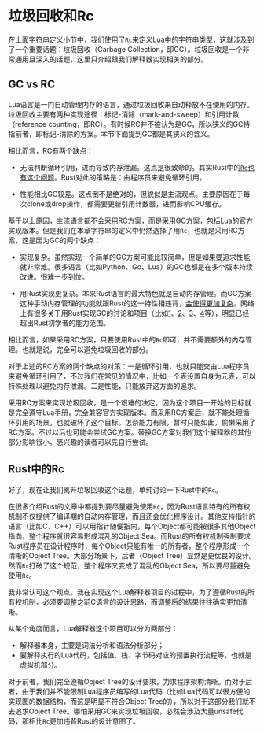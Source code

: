 # 垃圾回收和Rc

在上面[字符串定义](./ch03-01.string_type.md)小节中，我们使用了`Rc`来定义Lua中的字符串类型，这就涉及到了一个重要话题：垃圾回收（Garbage Collection，即GC）。垃圾回收是一个非常通用且深入的话题，这里只介绍跟我们解释器实现相关的部分。

## GC vs RC

Lua语言是一门自动管理内存的语言，通过垃圾回收来自动释放不在使用的内存。垃圾回收主要有两种实现途径：标记-清除（mark-and-sweep）和引用计数（reference counting，即RC）。有时候RC并不被认为是GC，所以狭义的GC特指前者，即标记-清除的方案。本节下面提到GC都是其狭义的含义。

相比而言，RC有两个缺点：

- 无法判断循环引用，进而导致内存泄漏。这点是很致命的。其实Rust中的[`Rc`也有这个问题](https://kaisery.github.io/trpl-zh-cn/ch15-06-reference-cycles.html)。Rust对此的策略是：由程序员来避免循环引用。

- 性能相比GC较差。这点倒不是绝对的，但貌似是主流观点。主要原因在于每次clone或drop操作，都需要更新引用计数器，进而影响CPU缓存。

基于以上原因，主流语言都不会采用RC方案，而是采用GC方案，包括Lua的官方实现版本。但是我们在本章字符串的定义中仍然选择了用`Rc`，也就是采用RC方案，这是因为GC的两个缺点：

- 实现复杂。虽然实现一个简单的GC方案可能比较简单，但是如果要追求性能就非常难。很多语言（比如Python、Go、Lua）的GC也都是在多个版本持续改进。很难一步到位。

- 用Rust实现更复杂。本来Rust语言的最大特色就是自动内存管理。而GC方案这种手动内存管理的功能就跟Rust的这一特性相违背，[会使得更加复杂](https://zackoverflow.dev/writing/unsafe-rust-vs-zig/)。网络上有很多关于用Rust实现GC的讨论和项目（比如[1](https://manishearth.github.io/blog/2015/09/01/designing-a-gc-in-rust/)、[2](https://crates.io/crates/gc)、[3](https://manishearth.github.io/blog/2021/04/05/a-tour-of-safe-tracing-gc-designs-in-rust/)、[4](https://coredumped.dev/2022/04/11/implementing-a-safe-garbage-collector-in-rust/)等），明显已经超出Rust初学者的能力范围。

相比而言，如果采用RC方案，只要使用Rust中的`Rc`即可，并不需要额外的内存管理。也就是说，完全可以避免垃圾回收的部分。

对于上述的RC方案的两个缺点的对策：一是循环引用，也就只能交由Lua程序员来避免循环引用了，不过我们在常见的情况中，比如一个表设置自身为元表，可以特殊处理以避免内存泄漏。二是性能，只能放弃这方面的追求。

采用RC方案来实现垃圾回收，是一个艰难的决定。因为这个项目一开始的目标就是完全遵守Lua手册，完全兼容官方实现版本。而采用RC方案后，就不能处理循环引用的场景，也就破坏了这个目标。怎奈能力有限，暂时只能如此，偷懒采用了RC方案。不过以后也可能会尝试GC方案。替换GC方案对我们这个解释器的其他部分影响很小。感兴趣的读者可以先自行尝试。

## Rust中的Rc

好了，现在让我们离开垃圾回收这个话题，单纯讨论一下Rust中的`Rc`。

在很多介绍Rust的文章中都提到要尽量避免使用`Rc`，因为Rust语言特有的所有权机制不仅提供了编译期的自动内存管理，而且还会优化程序设计。其他支持指针的语言（比如C、C++）可以用指针随便指向，每个Object都可能被很多其他Object指向，整个程序就很容易形成混乱的Object Sea。而Rust的所有权机制强制要求Rust程序员在设计程序时，每个Object只能有唯一的所有者，整个程序形成一个清晰的Object Tree。大部分场景下，后者（Object Tree）显然是更优良的设计。然而`Rc`打破了这个规范，整个程序又变成了混乱的Object Sea，所以要尽量避免使用`Rc`。

我非常认可这个观点。我在实现这个Lua解释器项目的过程中，为了遵循Rust的所有权机制，必须要调整之前C语言的设计思路，而调整后的结果往往确实更加清晰。

从某个角度而言，Lua解释器这个项目可以分为两部分：

- 解释器本身，主要是词法分析和语法分析部分；
- 要解释执行的Lua代码，包括值、栈、字节码对应的预置执行流程等，也就是虚拟机部分。

对于前者，我们完全遵循Object Tree的设计要求，力求程序架构清晰。而对于后者，由于我们并不能限制Lua程序员编写的Lua代码（比如Lua代码可以很方便的实现图的数据结构，而这是明显不符合Object Tree的），所以对于这部分我们就不去追求Object Tree。哪怕采用GC来实现垃圾回收，必然会涉及大量unsafe代码，那相比`Rc`更加违背Rust的设计意图了。